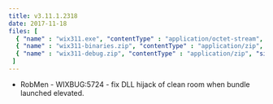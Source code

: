 ```yaml
---
title: v3.11.1.2318
date: 2017-11-18
files: [
  { "name" : "wix311.exe", "contentType" : "application/octet-stream", "size" : 27843248, "title" : "WiX v3.11 Toolset install.", "promoted" : true },
  { "name" : "wix311-binaries.zip", "contentType" : "application/zip", "size" : 34358269, "title" : "WiX v3.11 binaries for situations where install cannot be used.", "protected" : true },
  { "name" : "wix311-debug.zip", "contentType" : "application/zip", "size" : 46946891, "title" : "WiX v3.11 source and symbols for debugging purposes.", "protected" : true }
 ]
---
```


* RobMen - WIXBUG:5724 - fix DLL hijack of clean room when bundle launched elevated.